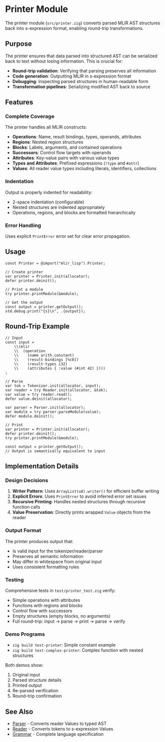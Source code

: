 # Printer Module

The printer module (`src/printer.zig`) converts parsed MLIR AST structures back into s-expression format, enabling round-trip transformations.

## Purpose

The printer ensures that data parsed into structured AST can be serialized back to text without losing information. This is crucial for:

- **Round-trip validation**: Verifying that parsing preserves all information
- **Code generation**: Outputting MLIR in s-expression format
- **Debugging**: Inspecting parsed structures in human-readable form
- **Transformation pipelines**: Serializing modified AST back to source

## Features

### Complete Coverage

The printer handles all MLIR constructs:

- **Operations**: Name, result bindings, types, operands, attributes
- **Regions**: Nested region structures
- **Blocks**: Labels, arguments, and contained operations
- **Successors**: Control flow targets with operands
- **Attributes**: Key-value pairs with various value types
- **Types and Attributes**: Prefixed expressions (`!type` and `#attr`)
- **Values**: All reader value types including literals, identifiers, collections

### Indentation

Output is properly indented for readability:
- 2-space indentation (configurable)
- Nested structures are indented appropriately
- Operations, regions, and blocks are formatted hierarchically

### Error Handling

Uses explicit `PrintError` error set for clear error propagation.

## Usage

```zig
const Printer = @import("mlir_lisp").Printer;

// Create printer
var printer = Printer.init(allocator);
defer printer.deinit();

// Print a module
try printer.printModule(&module);

// Get the output
const output = printer.getOutput();
std.debug.print("{s}\n", .{output});
```

## Round-Trip Example

```zig
// Input
const input =
    \\(mlir
    \\  (operation
    \\    (name arith.constant)
    \\    (result-bindings [%c0])
    \\    (result-types i32)
    \\    (attributes { :value (#int 42) })))
;

// Parse
var tok = Tokenizer.init(allocator, input);
var reader = try Reader.init(allocator, &tok);
var value = try reader.read();
defer value.deinit(allocator);

var parser = Parser.init(allocator);
var module = try parser.parseModule(value);
defer module.deinit();

// Print
var printer = Printer.init(allocator);
defer printer.deinit();
try printer.printModule(&module);

const output = printer.getOutput();
// Output is semantically equivalent to input
```

## Implementation Details

### Design Decisions

1. **Writer Pattern**: Uses `ArrayList(u8).writer()` for efficient buffer writing
2. **Explicit Errors**: Uses `PrintError` to avoid inferred error set issues
3. **Recursive Printing**: Handles nested structures through recursive function calls
4. **Value Preservation**: Directly prints wrapped `Value` objects from the reader

### Output Format

The printer produces output that:
- Is valid input for the tokenizer/reader/parser
- Preserves all semantic information
- May differ in whitespace from original input
- Uses consistent formatting rules

### Testing

Comprehensive tests in `test/printer_test.zig` verify:
- Simple operations with attributes
- Functions with regions and blocks
- Control flow with successors
- Empty structures (empty blocks, no arguments)
- Full round-trip: input → parse → print → parse → verify

### Demo Programs

- `zig build test-printer`: Simple constant example
- `zig build test-complex-printer`: Complex function with nested structures

Both demos show:
1. Original input
2. Parsed structure details
3. Printed output
4. Re-parsed verification
5. Round-trip confirmation

## See Also

- [Parser](./parser.md) - Converts reader Values to typed AST
- [Reader](./reader.md) - Converts tokens to s-expression Values
- [Grammar](./grammar.md) - Complete language specification
